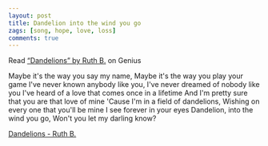 ```yaml
---
layout: post
title: Dandelion into the wind you go
zags: [song, hope, love, loss]
comments: true
---
```

<div id='rg_embed_link_3041363' class='rg_embed_link' data-song-id='3041363'>Read <a href='https://genius.com/Ruth-b-dandelions-lyrics'>“Dandelions” by Ruth B.</a> on Genius</div> <script crossorigin src='//genius.com/songs/3041363/embed.js'></script>

Maybe it's the way you say my name, Maybe it's the way you play your game<!-- pagebreak -->
I've never known anybody like you, I've never dreamed of nobody like you<!-- pagebreak -->
I've heard of a love that comes once in a lifetime And I'm pretty sure that you are that love of mine<!-- pagebreak -->
'Cause I'm in a field of dandelions, Wishing on every one that you'll be mine<!-- pagebreak -->
I see forever in your eyes<!-- pagebreak -->
Dandelion, into the wind you go, Won't you let my darling know?<!-- pagebreak -->

[Dandelions - Ruth B.](https://youtu.be/WgTMeICssXY/)
